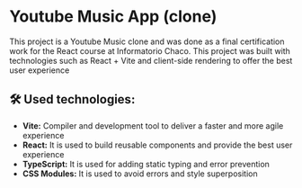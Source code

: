 # Youtube Music App (clone) 
This project is a Youtube Music clone and was done as a final certification work for the React course at Informatorio Chaco. This project was built with technologies such as React + Vite and client-side rendering to offer the best user experience

## 🛠️ Used technologies:
- **Vite:** Compiler and development tool to deliver a faster and more agile experience
- **React:** It is used to build reusable components and provide the best user experience
- **TypeScript:** It is used for adding static typing and error prevention
- **CSS Modules:** It is used to avoid errors and style superposition
